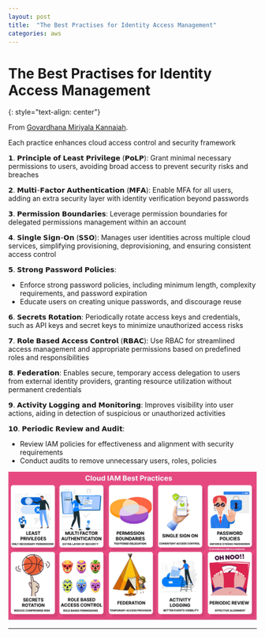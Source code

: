 ```yaml
---
layout: post
title:  "The Best Practises for Identity Access Management"
categories: aws
---
```


# The Best Practises for Identity Access Management
{: style="text-align: center"}

From [Govardhana Miriyala Kannaiah](https://www.linkedin.com/in/govardhana-miriyala-kannaiah/D).

Each practice enhances cloud access control and security framework

𝟭. 𝗣𝗿𝗶𝗻𝗰𝗶𝗽𝗹𝗲 𝗼𝗳 𝗟𝗲𝗮𝘀𝘁 𝗣𝗿𝗶𝘃𝗶𝗹𝗲𝗴𝗲 (𝗣𝗼𝗟𝗣):
Grant minimal necessary permissions to users, avoiding broad access to prevent security risks and breaches

𝟮. 𝗠𝘂𝗹𝘁𝗶-𝗙𝗮𝗰𝘁𝗼𝗿 𝗔𝘂𝘁𝗵𝗲𝗻𝘁𝗶𝗰𝗮𝘁𝗶𝗼𝗻 (𝗠𝗙𝗔):
Enable MFA for all users, adding an extra security layer with identity verification beyond passwords

𝟯. 𝗣𝗲𝗿𝗺𝗶𝘀𝘀𝗶𝗼𝗻 𝗕𝗼𝘂𝗻𝗱𝗮𝗿𝗶𝗲𝘀:
Leverage permission boundaries for delegated permissions management within an account

𝟰. 𝗦𝗶𝗻𝗴𝗹𝗲 𝗦𝗶𝗴𝗻-𝗢𝗻 (𝗦𝗦𝗢):
Manages user identities across multiple cloud services, simplifying provisioning, deprovisioning, and ensuring consistent access control

𝟱. 𝗦𝘁𝗿𝗼𝗻𝗴 𝗣𝗮𝘀𝘀𝘄𝗼𝗿𝗱 𝗣𝗼𝗹𝗶𝗰𝗶𝗲𝘀: 
- Enforce strong password policies, including minimum length, complexity requirements, and password expiration
- Educate users on creating unique passwords, and discourage reuse

𝟲. 𝗦𝗲𝗰𝗿𝗲𝘁𝘀 𝗥𝗼𝘁𝗮𝘁𝗶𝗼𝗻:
Periodically rotate access keys and credentials, such as API keys and secret keys to minimize unauthorized access risks

𝟳. 𝗥𝗼𝗹𝗲 𝗕𝗮𝘀𝗲𝗱 𝗔𝗰𝗰𝗲𝘀𝘀 𝗖𝗼𝗻𝘁𝗿𝗼𝗹 (𝗥𝗕𝗔𝗖):
Use RBAC for streamlined access management and appropriate permissions based on predefined roles and responsibilities

𝟴. 𝗙𝗲𝗱𝗲𝗿𝗮𝘁𝗶𝗼𝗻:
Enables secure, temporary access delegation to users from external identity providers, granting resource utilization without permanent credentials

𝟵. 𝗔𝗰𝘁𝗶𝘃𝗶𝘁𝘆 𝗟𝗼𝗴𝗴𝗶𝗻𝗴 𝗮𝗻𝗱 𝗠𝗼𝗻𝗶𝘁𝗼𝗿𝗶𝗻𝗴:
Improves visibility into user actions, aiding in detection of suspicious or unauthorized activities

𝟭𝟬. 𝗣𝗲𝗿𝗶𝗼𝗱𝗶𝗰 𝗥𝗲𝘃𝗶𝗲𝘄 𝗮𝗻𝗱 𝗔𝘂𝗱𝗶𝘁: 
- Review IAM policies for effectiveness and alignment with security requirements
- Conduct audits to remove unnecessary users, roles, policies

![](/assets/iam.jpg)

---